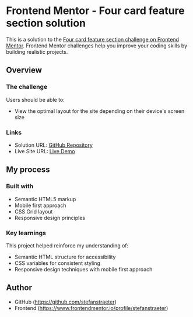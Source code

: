# Frontend Mentor - Four card feature section solution

This is a solution to the [Four card feature section challenge on Frontend Mentor](https://www.frontendmentor.io/challenges/four-card-feature-section-weK1eFYK). Frontend Mentor challenges help you improve your coding skills by building realistic projects.

## Overview

### The challenge

Users should be able to:

- View the optimal layout for the site depending on their device's screen size

### Links

- Solution URL: [GitHub Repository](https://github.com/stefanstraeter/Four_card_feature_section.git)
- Live Site URL: [Live Demo](https://stefanstraeter.github.io/Four_card_feature_section/)

## My process

### Built with

- Semantic HTML5 markup
- Mobile first approach
- CSS Grid layout
- Responsive design principles

### Key learnings

This project helped reinforce my understanding of:

- Semantic HTML structure for accessibility
- CSS variables for consistent styling
- Responsive design techniques with mobile first approach

## Author

- GitHub (https://github.com/stefanstraeter)
- Frontend (https://www.frontendmentor.io/profile/stefanstraeter)
